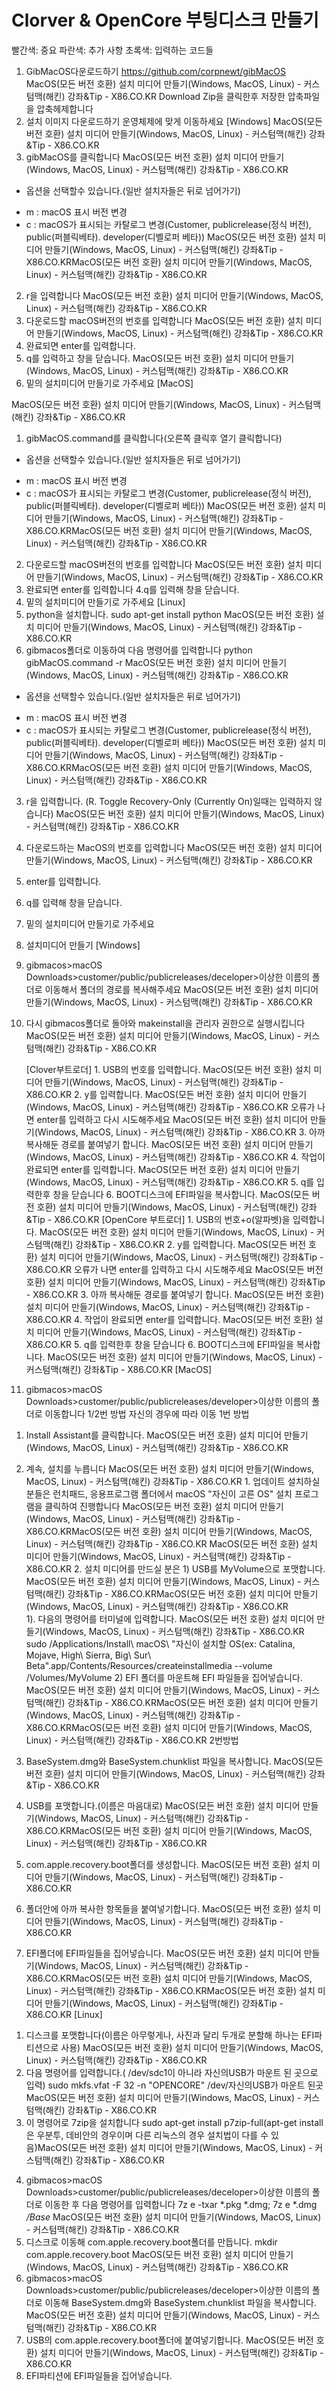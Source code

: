 # Clorver & OpenCore 부팅디스크 만들기
빨간색: 중요
파란색: 추가 사항
초록색: 입력하는 코드들
1. GibMacOS다운로드하기
https://github.com/corpnewt/gibMacOS
MacOS(모든 버전 호환) 설치 미디어 만들기(Windows, MacOS, Linux) - 커스텀맥(해킨) 강좌&Tip - X86.CO.KR
Download Zip을 클릭한후 저장한 압축파일을 압축헤제합니다
2. 설치 이미지 다운로드하기
운영체제에 맞게 이동하세요
[Windows]
MacOS(모든 버전 호환) 설치 미디어 만들기(Windows, MacOS, Linux) - 커스텀맥(해킨) 강좌&Tip - X86.CO.KR
1.  gibMacOS를 클릭합니다
MacOS(모든 버전 호환) 설치 미디어 만들기(Windows, MacOS, Linux) - 커스텀맥(해킨) 강좌&Tip - X86.CO.KR
* 옵션을 선택할수 있습니다.(일반 설치자들은 뒤로 넘어가기)
-  m : macOS 표시 버전 변경
-  c  :  macOS가 표시되는 카탈로그 변경(Customer, publicrelease(정식 버전), public(퍼블릭베타). developer(디벨로퍼 베타))
MacOS(모든 버전 호환) 설치 미디어 만들기(Windows, MacOS, Linux) - 커스텀맥(해킨) 강좌&Tip - X86.CO.KRMacOS(모든 버전 호환) 설치 미디어 만들기(Windows, MacOS, Linux) - 커스텀맥(해킨) 강좌&Tip - X86.CO.KR
2.  r을 입력합니다
MacOS(모든 버전 호환) 설치 미디어 만들기(Windows, MacOS, Linux) - 커스텀맥(해킨) 강좌&Tip - X86.CO.KR
3.  다운로드할 macOS버전의 번호를 입력합니다
MacOS(모든 버전 호환) 설치 미디어 만들기(Windows, MacOS, Linux) - 커스텀맥(해킨) 강좌&Tip - X86.CO.KR
4. 완료되면 enter를 입력합니다.
5. q를 입력하고 창을 닫습니다.
MacOS(모든 버전 호환) 설치 미디어 만들기(Windows, MacOS, Linux) - 커스텀맥(해킨) 강좌&Tip - X86.CO.KR
6. 밑의 설치미디어 만들기로 가주세요
[MacOS]

MacOS(모든 버전 호환) 설치 미디어 만들기(Windows, MacOS, Linux) - 커스텀맥(해킨) 강좌&Tip - X86.CO.KR
1. gibMacOS.command를 클릭합니다(오른쪽 클릭후 열기 클릭합니다)
* 옵션을 선택할수 있습니다.(일반 설치자들은 뒤로 넘어가기)
-  m : macOS 표시 버전 변경
-  c  :  macOS가 표시되는 카탈로그 변경(Customer, publicrelease(정식 버전), public(퍼블릭베타). developer(디벨로퍼 베타))
MacOS(모든 버전 호환) 설치 미디어 만들기(Windows, MacOS, Linux) - 커스텀맥(해킨) 강좌&Tip - X86.CO.KRMacOS(모든 버전 호환) 설치 미디어 만들기(Windows, MacOS, Linux) - 커스텀맥(해킨) 강좌&Tip - X86.CO.KR
2. 다운로드할 macOS버전의 번호를 입력합니다
MacOS(모든 버전 호환) 설치 미디어 만들기(Windows, MacOS, Linux) - 커스텀맥(해킨) 강좌&Tip - X86.CO.KR
3.  완료되면 enter를 입력합니다
4.q를 입력해 창을 닫습니다.
5. 밑의 설치미디어 만들기로 가주세요
[Linux]
1. python을 설치합니다.
sudo apt-get install python
MacOS(모든 버전 호환) 설치 미디어 만들기(Windows, MacOS, Linux) - 커스텀맥(해킨) 강좌&Tip - X86.CO.KR
2. gibmacos폴더로 이동하여 다음 명령어를 입력합니다
python gibMacOS.command -r
MacOS(모든 버전 호환) 설치 미디어 만들기(Windows, MacOS, Linux) - 커스텀맥(해킨) 강좌&Tip - X86.CO.KR
* 옵션을 선택할수 있습니다.(일반 설치자들은 뒤로 넘어가기)
-  m : macOS 표시 버전 변경
-  c  :  macOS가 표시되는 카탈로그 변경(Customer, publicrelease(정식 버전), public(퍼블릭베타). developer(디벨로퍼 베타))
MacOS(모든 버전 호환) 설치 미디어 만들기(Windows, MacOS, Linux) - 커스텀맥(해킨) 강좌&Tip - X86.CO.KRMacOS(모든 버전 호환) 설치 미디어 만들기(Windows, MacOS, Linux) - 커스텀맥(해킨) 강좌&Tip - X86.CO.KR
3. r을 입력합니다.    (R. Toggle Recovery-Only (Currently On)일때는 입력하지 않습니다)
MacOS(모든 버전 호환) 설치 미디어 만들기(Windows, MacOS, Linux) - 커스텀맥(해킨) 강좌&Tip - X86.CO.KR
4. 다운로드하는 MacOS의 번호를 입력합니다
 MacOS(모든 버전 호환) 설치 미디어 만들기(Windows, MacOS, Linux) - 커스텀맥(해킨) 강좌&Tip - X86.CO.KR
5. enter를 입력합니다.
6. q를 입력해 창을 닫습니다.
7. 밑의 설치미디어 만들기로 가주세요
3. 설치미디어 만들기
[Windows]
1. gibmacos>macOS Downloads>customer/public/publicreleases/deceloper>이상한 이름의 폴더로 이동해서 폴더의 경로를 복사해주세요
MacOS(모든 버전 호환) 설치 미디어 만들기(Windows, MacOS, Linux) - 커스텀맥(해킨) 강좌&Tip - X86.CO.KR
2. 다시 gibmacos폴더로 돌아와 makeinstall을 관리자 권한으로 실행시킵니다
MacOS(모든 버전 호환) 설치 미디어 만들기(Windows, MacOS, Linux) - 커스텀맥(해킨) 강좌&Tip - X86.CO.KR
      
    [Clover부트로더]
         1.  USB의 번호를 입력합니다.
            MacOS(모든 버전 호환) 설치 미디어 만들기(Windows, MacOS, Linux) - 커스텀맥(해킨) 강좌&Tip - X86.CO.KR
        2. y를 입력합니다.
            MacOS(모든 버전 호환) 설치 미디어 만들기(Windows, MacOS, Linux) - 커스텀맥(해킨) 강좌&Tip - X86.CO.KR
        오류가 나면 enter를 입력하고 다시 시도해주세요
            MacOS(모든 버전 호환) 설치 미디어 만들기(Windows, MacOS, Linux) - 커스텀맥(해킨) 강좌&Tip - X86.CO.KR
        3. 아까 복사해둔 경로를 붙여넣기 합니다.
            MacOS(모든 버전 호환) 설치 미디어 만들기(Windows, MacOS, Linux) - 커스텀맥(해킨) 강좌&Tip - X86.CO.KR
        4. 작업이 완료되면 enter를 입력합니다.
            MacOS(모든 버전 호환) 설치 미디어 만들기(Windows, MacOS, Linux) - 커스텀맥(해킨) 강좌&Tip - X86.CO.KR
        5. q를 입력한후 창을 닫습니다
        6. BOOT디스크에 EFI파일을 복사합니다.
            MacOS(모든 버전 호환) 설치 미디어 만들기(Windows, MacOS, Linux) - 커스텀맥(해킨) 강좌&Tip - X86.CO.KR
    [OpenCore 부트로더]
         1.  USB의 번호+o(알파벳)을 입력합니다.
            MacOS(모든 버전 호환) 설치 미디어 만들기(Windows, MacOS, Linux) - 커스텀맥(해킨) 강좌&Tip - X86.CO.KR
        2. y를 입력합니다.
            MacOS(모든 버전 호환) 설치 미디어 만들기(Windows, MacOS, Linux) - 커스텀맥(해킨) 강좌&Tip - X86.CO.KR
        오류가 나면 enter를 입력하고 다시 시도해주세요
            MacOS(모든 버전 호환) 설치 미디어 만들기(Windows, MacOS, Linux) - 커스텀맥(해킨) 강좌&Tip - X86.CO.KR
        3. 아까 복사해둔 경로를 붙여넣기 합니다.
            MacOS(모든 버전 호환) 설치 미디어 만들기(Windows, MacOS, Linux) - 커스텀맥(해킨) 강좌&Tip - X86.CO.KR
        4. 작업이 완료되면 enter를 입력합니다.
            MacOS(모든 버전 호환) 설치 미디어 만들기(Windows, MacOS, Linux) - 커스텀맥(해킨) 강좌&Tip - X86.CO.KR
        5. q를 입력한후 창을 닫습니다
        6. BOOT디스크에 EFI파일을 복사합니다.
            MacOS(모든 버전 호환) 설치 미디어 만들기(Windows, MacOS, Linux) - 커스텀맥(해킨) 강좌&Tip - X86.CO.KR
[MacOS]
1. gibmacos>macOS Downloads>customer/public/publicreleases/developer>이상한 이름의 폴더로 이동합니다
1/2번 방법 자신의 경우에 따라 이동 
1번 방법
1) Install Assistant를 클릭합니다.
MacOS(모든 버전 호환) 설치 미디어 만들기(Windows, MacOS, Linux) - 커스텀맥(해킨) 강좌&Tip - X86.CO.KR
2) 계속, 설치를 누릅니다
MacOS(모든 버전 호환) 설치 미디어 만들기(Windows, MacOS, Linux) - 커스텀맥(해킨) 강좌&Tip - X86.CO.KR
       1. 업데이트 설치하실 분들은 런치패드, 응용프로그램 폴더에서 macOS "자신이 고른 OS" 설치 프로그램을 클릭하여 진행합니다
            MacOS(모든 버전 호환) 설치 미디어 만들기(Windows, MacOS, Linux) - 커스텀맥(해킨) 강좌&Tip - X86.CO.KRMacOS(모든 버전 호환) 설치 미디어 만들기(Windows, MacOS, Linux) - 커스텀맥(해킨) 강좌&Tip - X86.CO.KR
            MacOS(모든 버전 호환) 설치 미디어 만들기(Windows, MacOS, Linux) - 커스텀맥(해킨) 강좌&Tip - X86.CO.KR
        2. 설치 미디어를 만드실 분은 
            1) USB를 MyVolume으로 포맷합니다.
                    MacOS(모든 버전 호환) 설치 미디어 만들기(Windows, MacOS, Linux) - 커스텀맥(해킨) 강좌&Tip - X86.CO.KRMacOS(모든 버전 호환) 설치 미디어 만들기(Windows, MacOS, Linux) - 커스텀맥(해킨) 강좌&Tip - X86.CO.KR     
            1). 다음의 명령어를 터미널에 입력합니다.
                MacOS(모든 버전 호환) 설치 미디어 만들기(Windows, MacOS, Linux) - 커스텀맥(해킨) 강좌&Tip - X86.CO.KR
sudo /Applications/Install\ macOS\ "자신이 설치할 OS(ex: Catalina, Mojave, High\ Sierra, Big\ Sur\ Beta".app/Contents/Resources/createinstallmedia --volume /Volumes/MyVolume
            2)   EFI 폴더를 마운트해 EFI 파일들을 집어넣습니다.
                MacOS(모든 버전 호환) 설치 미디어 만들기(Windows, MacOS, Linux) - 커스텀맥(해킨) 강좌&Tip - X86.CO.KRMacOS(모든 버전 호환) 설치 미디어 만들기(Windows, MacOS, Linux) - 커스텀맥(해킨) 강좌&Tip - X86.CO.KRMacOS(모든 버전 호환) 설치 미디어 만들기(Windows, MacOS, Linux) - 커스텀맥(해킨) 강좌&Tip - X86.CO.KR
2번방법
1) BaseSystem.dmg와 BaseSystem.chunklist 파일을 복사합니다.
MacOS(모든 버전 호환) 설치 미디어 만들기(Windows, MacOS, Linux) - 커스텀맥(해킨) 강좌&Tip - X86.CO.KR
2) USB를 포맷합니다.(이름은 마음대로)
MacOS(모든 버전 호환) 설치 미디어 만들기(Windows, MacOS, Linux) - 커스텀맥(해킨) 강좌&Tip - X86.CO.KRMacOS(모든 버전 호환) 설치 미디어 만들기(Windows, MacOS, Linux) - 커스텀맥(해킨) 강좌&Tip - X86.CO.KR     
3) com.apple.recovery.boot폴더를 생성합니다.
MacOS(모든 버전 호환) 설치 미디어 만들기(Windows, MacOS, Linux) - 커스텀맥(해킨) 강좌&Tip - X86.CO.KR

4) 폴더안에 아까 복사한 항목들을 붙여넣기합니다.
MacOS(모든 버전 호환) 설치 미디어 만들기(Windows, MacOS, Linux) - 커스텀맥(해킨) 강좌&Tip - X86.CO.KR
5) EFI폴더에 EFI파일들을 집어넣습니다.
      MacOS(모든 버전 호환) 설치 미디어 만들기(Windows, MacOS, Linux) - 커스텀맥(해킨) 강좌&Tip - X86.CO.KRMacOS(모든 버전 호환) 설치 미디어 만들기(Windows, MacOS, Linux) - 커스텀맥(해킨) 강좌&Tip - X86.CO.KRMacOS(모든 버전 호환) 설치 미디어 만들기(Windows, MacOS, Linux) - 커스텀맥(해킨) 강좌&Tip - X86.CO.KR 
[Linux]
1. 디스크를 포맷합니다(이름은 아무렇게나, 사진과 달리 두개로 분할해 하나는 EFI파티션으로 사용)
MacOS(모든 버전 호환) 설치 미디어 만들기(Windows, MacOS, Linux) - 커스텀맥(해킨) 강좌&Tip - X86.CO.KR
2. 다음 명령어를 입력합니다.( /dev/sdc1이 아니라 자신의USB가 마운트 된 곳으로 입력)
sudo mkfs.vfat -F 32 -n "OPENCORE" /dev/자신의USB가 마운트 된곳
MacOS(모든 버전 호환) 설치 미디어 만들기(Windows, MacOS, Linux) - 커스텀맥(해킨) 강좌&Tip - X86.CO.KR
3. 이 명령어로 7zip을 설치합니다
sudo apt-get install p7zip-full(apt-get install은 우분투, 데비안의 경우이며 다른 리눅스의 경우 설치법이 다를 수 있음)MacOS(모든 버전 호환) 설치 미디어 만들기(Windows, MacOS, Linux) - 커스텀맥(해킨) 강좌&Tip - X86.CO.KR
4) gibmacos>macOS Downloads>customer/public/publicreleases/deceloper>이상한 이름의 폴더로 이동한 후 다음 명령어를 입력합니다
7z e -txar *.pkg *.dmg; 7z e *.dmg */Base*
 MacOS(모든 버전 호환) 설치 미디어 만들기(Windows, MacOS, Linux) - 커스텀맥(해킨) 강좌&Tip - X86.CO.KR
5) 디스크로 이동해 com.apple.recovery.boot폴더를 만듭니다.
mkdir com.apple.recovery.boot
MacOS(모든 버전 호환) 설치 미디어 만들기(Windows, MacOS, Linux) - 커스텀맥(해킨) 강좌&Tip - X86.CO.KR
6) gibmacos>macOS Downloads>customer/public/publicreleases/deceloper>이상한 이름의 폴더로 이동해 BaseSystem.dmg와 BaseSystem.chunklist 파일을 복사합니다.
MacOS(모든 버전 호환) 설치 미디어 만들기(Windows, MacOS, Linux) - 커스텀맥(해킨) 강좌&Tip - X86.CO.KR
7) USB의 com.apple.recovery.boot폴더에 붙여넣기합니다.
MacOS(모든 버전 호환) 설치 미디어 만들기(Windows, MacOS, Linux) - 커스텀맥(해킨) 강좌&Tip - X86.CO.KR
8) EFI파티션에 EFI파일들을 집어넣습니다.
